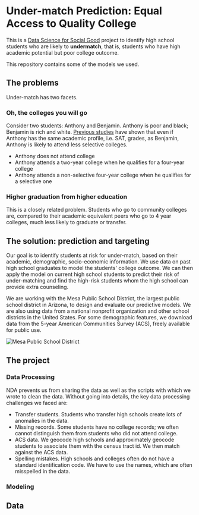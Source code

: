 # Under-match Prediction: Equal Access to Quality College
This is a [Data Science for Social Good](www.dssg.io) project to identify high school students who are likely to **undermatch**, that is, students who have high academic potential but poor college outcome.

This repository contains some of the models we used. 

## The problems
Under-match has two facets. 

### Oh, the colleges you will go
Consider two students: Anthony and Benjamin. Anthony is poor and black; Benjamin is rich and white. [Previous studies](http://www.brookings.edu/~/media/projects/bpea/spring%202013/2013a_hoxby.pdf) have shown that even if Anthony has the same academic profile, i.e. SAT, grades, as Benjamin, Anthony is likely to attend less selective colleges.

- Anthony does not attend college
- Anthony attends a two-year college when he qualifies for a four-year college
- Anthony attends a non-selective four-year college when he qualifies for a selective one

### Higher graduation from higher education
This is a closely related problem. Students who go to community colleges are, compared to their academic equivalent peers who go to 4 year colleges, much less likely to graduate or transfer. 

## The solution: prediction and targeting
Our goal is to identify students at risk for under-match, based on their academic, demographic, socio-economic information. We use data on past high school graduates to model the students' college outcome. We can then apply the model on current high school students to predict their risk of under-matching and find the high-risk students whom the high school can provide extra counseling. 

We are working with the Mesa Public School District, the largest public school district in Arizona, to design and evaluate our predictive models. We are also using data from a national nonprofit organization and other school districts in the United States. For some demographic features, we download data from the 5-year American Communities Survey (ACS), freely available for public use. 

![Mesa Public School District](http://dssg.io/img/partners/mesa.png)

## The project

### Data Processing
NDA prevents us from sharing the data as well as the scripts with which we wrote to clean the data. Without going into details, the key data processing challenges we faced are:

* Transfer students. Students who transfer high schools create lots of anomalies in the data.
* Missing records. Some students have no college records; we often cannot distinguish them from students who did not attend college.
* ACS data. We geocode high schools and approximately geocode students to associate them with the census tract id. We then match against the ACS data.
* Spelling mistakes. High schools and colleges often do not have a standard identification code. We have to use the names, which are often misspelled in the data.


### Modeling


## Data
